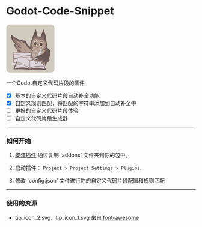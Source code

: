 # Godot-Code-Snippet

![image](https://github.com/DeerLuuu/Godot-Code-Snippet/blob/main/addons/godot_code_snippet/icons/output_icon.png)

一个Godot自定义代码片段的插件

- [x] 基本的自定义代码片段自动补全功能
- [x] 自定义规则匹配，将匹配的字符串添加到自动补全中
- [ ] 更好的自定义代码片段体验
- [ ] 自定义代码片段生成器

---
### 如何开始

1. [安装插件](https://docs.godotengine.org/en/stable/tutorials/plugins/editor/installing_plugins.html) 通过复制 'addons' 文件夹到你的包中。

2. 启动插件： `Project > Project Settings > Plugins`.

3. 修改 'config.json' 文件进行你的自定义代码片段配置和规则匹配
---

### 使用的资源
- tip_icon_2.svg、tip_icon_1.svg 来自 [font-awesome](https://www.iconfinder.com/font-awesome)
